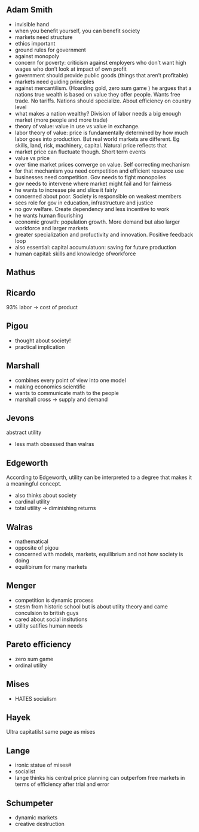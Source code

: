 ## Adam Smith
- invisible hand 
- when you benefit yourself, you can benefit society
- markets need structure
- ethics important
- ground rules for government 
- against monopoly
- concern for poverty: criticism against employers who don’t want high wages who don’t look at impact of own profit
- government should provide public goods (things that aren’t profitable)
- markets need guiding principles
- against mercantilism. (Hoarding gold, zero sum game ) he argues that a nations true wealth is based on value they offer people. Wants free trade. No tariffs. Nations should specialize. About efficiency on country level
- what makes a nation wealthy? Division of labor needs a big enough market (more people and more trade)
- theory of value: value in use vs value in exchange. 
- labor theory of value: price is fundamentally determined by how much labor goes into production. But real world markets are different. Eg skills, land, risk, machinery, capital. Natural price reflects that
- market price can fluctuate though. Short term events
- value vs price
- over time market prices converge on value. Self correcting mechanism 
- for that mechanism you need competition and efficient resource use
- businesses need competition. Gov needs to fight monopolies 
- gov needs to intervene where market might fail and for fairness
- he wants to increase pie and slice it fairly
- concerned about poor. Society is responsible on weakest members
- sees role for gov in education, infrastructure and justice
- no gov welfare. Create dependency and less incentive to work
- he wants human flourishing 
- economic growth: population growth. More demand but also larger workforce and larger markets
- greater specialization and profuctivity and innovation. Positive feedback loop
- also essential: capital accumulatuon: saving for future production 
- human capital: skills and knowledge ofworkforce

## Mathus  

## Ricardo
93% labor → cost of product

## Pigou
- thought about society!
- practical implication

## Marshall
- combines every point of view into one model
- making economics scientific
- wants to communicate math to the people
- marshall cross → supply and demand

## Jevons
abstract utility
- less math obsessed than walras

## Edgeworth
 According to Edgeworth, utility can be interpreted to a degree that makes it a meaningful concept.
 - also thinks about society
 - cardinal utility
 - total utility → diminishing returns

## Walras
- mathematical
- opposite of pigou
- concerned with models, markets, equilibrium and not how society is doing
- equilibirum for many markets

## Menger
- competition is dynamic process
- stesm from historic school but is about utlity theory and came conculsion to british guys
- cared about social insitutions
- utility satifies human needs

## Pareto efficiency
- zero sum game
- ordinal utility

## Mises 
- HATES socialism 

## Hayek 
Ultra capitatilst
same page as mises


## Lange
- ironic statue of mises#
- socialist
- lange thinks his central price planning can outperfom free markets in terms of efficiency after trial and error

## Schumpeter
- dynamic markets
- creative destruction